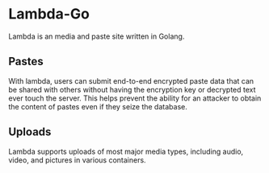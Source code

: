 # Lambda-Go
Lambda is an media and paste site written in Golang.

## Pastes
With lambda, users can submit end-to-end encrypted paste data that can be shared with others without having the encryption key or decrypted text ever touch the server. This helps prevent the ability for an attacker to obtain the content of pastes even if they seize the database.

## Uploads
Lambda supports uploads of most major media types, including audio, video, and pictures in various containers.
